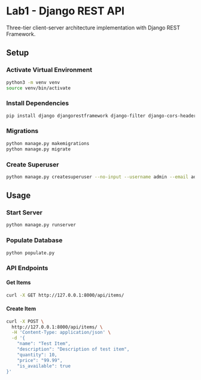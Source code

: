 # Lab1 - Django REST API

Three-tier client-server architecture implementation with Django REST Framework.

## Setup

### Activate Virtual Environment
```bash
python3 -m venv venv
source venv/bin/activate
```

### Install Dependencies
```bash
pip install django djangorestframework django-filter django-cors-headers psycopg2-binary faker
```

### Migrations
```bash
python manage.py makemigrations
python manage.py migrate
```

### Create Superuser
```bash
python manage.py createsuperuser --no-input --username admin --email admin@example.com
```

## Usage

### Start Server
```bash
python manage.py runserver
```

### Populate Database
```bash
python populate.py
```

### API Endpoints

#### Get Items
```bash
curl -X GET http://127.0.0.1:8000/api/items/
```

#### Create Item
```bash
curl -X POST \
  http://127.0.0.1:8000/api/items/ \
  -H 'Content-Type: application/json' \
  -d '{
    "name": "Test Item",
    "description": "Description of test item",
    "quantity": 10,
    "price": "99.99",
    "is_available": true
}'
``` 